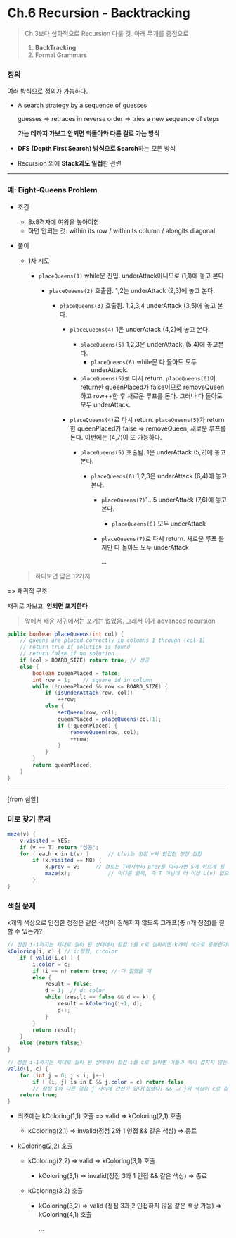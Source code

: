 # Ch.6 Recursion - Backtracking

> Ch.3보다 심화적으로 Recursion 다룰 것. 아래 두개를 중점으로
>
> 1. **BackTracking**
> 2. Formal Grammars

### 정의

여러 방식으로 정의가 가능하다.

- A search strategy by a sequence of guesses

  guesses => retraces in reverse order => tries a new sequence of steps

  **가는 데까지 가보고 안되면 되돌아와 다른 걸로 가는 방식**

- **DFS (Depth First Search) 방식으로 Search**하는 모든 방식

- Recursion 외에 **Stack과도 밀접**한 관련


---


### 예: Eight-Queens Problem 

- 조건
  - 8x8격자에 여왕을 놓아야함
  - 하면 안되는 것: within its row / withinits column / alongits diagonal


- 풀이
  - 1차 시도
    - `placeQueens(1)` while문 진입. underAttack아니므로 (1,1)에 놓고 본다

      - `placeQueens(2)` 호출됨. 1,2는 underAttack (2,3)에 놓고 본다.

        - `placeQueens(3)` 호출됨. 1,2,3,4 underAttack (3,5)에 놓고 본다.

          - `placeQueens(4)` 1은 underAttack (4,2)에 놓고 본다.

            - `placeQueens(5)` 1,2,3은 underAttack. (5,4)에 놓고본다.
              - `placeQueens(6)` while문 다 돌아도 모두 underAttack. 
            - `placeQueens(5)`로 다시 return. `placeQueens(6)`이 return한 queenPlaced가 false이므로 removeQueen하고 row++한 후 새로운 루프를 돈다. 그러나 다 돌아도 모두 underAttack.

          - `placeQueens(4)`로 다시 return. `placeQueens(5)`가 return한 queenPlaced가 false => removeQueen, 새로운 루프를 돈다. 이번에는 (4,7)이 또 가능하다.

            - `placeQueens(5)` 호출됨. 1은 underAttack (5,2)에 놓고 본다.

              - `placeQueens(6)` 1,2,3은 underAttack (6,4)에 놓고 본다.

                - `placeQueens(7)`1…5 underAttack (7,6)에 놓고 본다.

                  - `placeQueens(8)` 모두 underAttack

                - `placeQueens(7)`로 다시 return. 새로운 루프 돌지만 다 돌아도 모두 underAttack

                  ...

  > 하다보면 답은 12가지

=> 재귀적 구조

재귀로 가보고, **안되면 포기한다**

> 앞에서 배운 재귀에서는 포기는 없었음. 그래서 이게 advanced recursion

```java
public boolean placeQueens(int col) {
    // queens are placed correctly in columns 1 through (col-1)
    // return true if solution is found
    // return false if no solution
    if (col > BOARD_SIZE) return true; // 성공
    else {
        boolean queenPlaced = false;
        int row = 1;	// square id in column
        while (!queenPlaced && row <= BOARD_SIZE) {
            if (isUnderAttack(row, col))
                ++row;
            else {
                setQueen(row, col);
                queenPlaced = placeQueens(col+1);
                if (!queenPlaced) {
                    removeQueen(row, col);
                    ++row;
                }
            }
        }
        return queenPlaced;
    }
}
```



---

[from 쉽알]

### 미로 찾기 문제

```java
maze(v) {
    v.visited = YES;
    if (v == T) return "성공";
    for ( each x in L(v) )		// L(v)는 정점 v와 인접한 정점 집합
        if (x.visited == NO) {
            x.prev = v;		// 경로는 T에서부터 prev를 따라가면 S에 이르게 됨
            maze(x);			// 막다른 골목, 즉 T 아닌데 더 이상 L(v) 없으면 알아서 종료 후 새로운 루프 시작
        }
}
```



### 색칠 문제

k개의 색상으로 인접한 정점은 같은 색상이 칠해지지 않도록 그래프(총 n개 정점)를 칠할 수 있는가?

```java
// 정점 i-1까지는 제대로 칠이 된 상태에서 정점 i를 c로 칠하려면 k개의 색으로 충분한가?
kColoring(i, c) { // i:정점, c:color
    if ( valid(i,c) ) {
        i.color = c;
        if (i == n) return true; // 다 칠했을 때
        else {
            result = false;
            d = 1;	// d: color
            while (result == false && d <= k) {
                result = kColoring(i+1, d);
                d++;
            }
        }
        return result;
    } 
    else {return false;}
}

// 정점 i-1까지는 제대로 칠이 된 상태에서 정점 i를 c로 칠하면 이들과 색이 겹치지 않는가?
valid(i, c) {
    for (int j = 0; j < i; j++)
        if ( (i, j) is in E && j.color = c) return false;
    	// 정점 i와 다른 정점 j 사이에 간선이 있다(접했다) && 그 j의 색상이 c로 같다
    return true;
}
```

- 최초에는 kColoring(1,1) 호출 => valid => kColoring(2,1) 호출 

  - kColoring(2,1) => invalid(정점 2와 1 인접 && 같은 색상) => 종료

- kColoring(2,2) 호출

  - kColoring(2,2) => valid => kColoring(3,1) 호출

    - kColoring(3,1) => invalid(정점 3과 1 인접 && 같은 색상) => 종료

  - kColoring(3,2) 호출

    - kColoring(3,2) => valid (정점 3과 2 인접하지 않음 같은 색상 가능) => kColoring(4,1) 호출

      ...